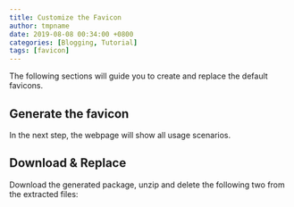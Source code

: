 ```yaml
---
title: Customize the Favicon
author: tmpname
date: 2019-08-08 00:34:00 +0800
categories: [Blogging, Tutorial]
tags: [favicon]
---
```


The following sections will guide you to create and replace the default favicons.

## Generate the favicon

In the next step, the webpage will show all usage scenarios.

## Download & Replace

Download the generated package, unzip and delete the following two from the extracted files:

